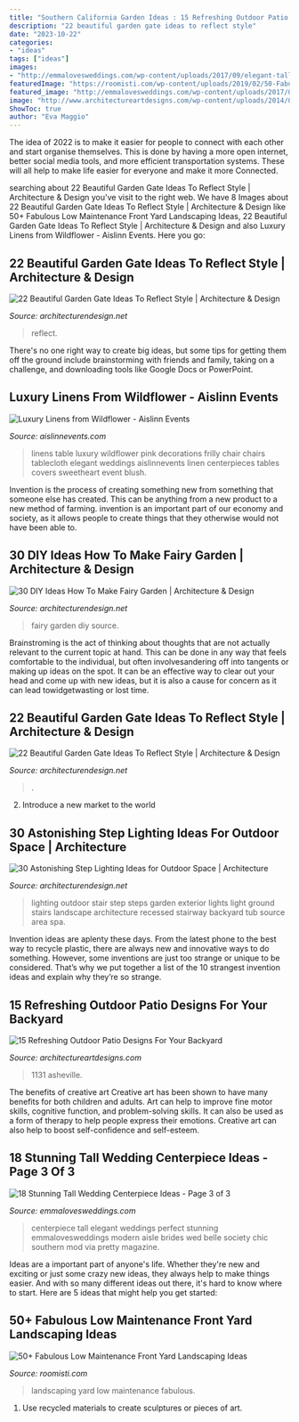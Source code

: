 ```yaml
---
title: "Southern California Garden Ideas : 15 Refreshing Outdoor Patio Designs For Your Backyard"
description: "22 beautiful garden gate ideas to reflect style"
date: "2023-10-22"
categories:
- "ideas"
tags: ["ideas"]
images:
- "http://emmalovesweddings.com/wp-content/uploads/2017/09/elegant-tall-rose-wedding-centerpiece-ideas.jpg"
featuredImage: "https://roomisti.com/wp-content/uploads/2019/02/50-Fabulous-Low-Maintenance-Front-Yard-Landscaping-Ideas-9.jpg"
featured_image: "http://emmalovesweddings.com/wp-content/uploads/2017/09/elegant-tall-rose-wedding-centerpiece-ideas.jpg"
image: "http://www.architectureartdesigns.com/wp-content/uploads/2014/08/15-Refreshing-Outdoor-Patio-Designs-For-Your-Backyard-5.jpg"
ShowToc: true
author: "Eva Maggio"
---
```



The idea of 2022 is to make it easier for people to connect with each other and start organise themselves. This is done by having a more open internet, better social media tools, and more efficient transportation systems. These will all help to make life easier for everyone and make it more Connected.

	

		
searching about 22 Beautiful Garden Gate Ideas To Reflect Style | Architecture &amp; Design you've visit to the right web. We have 8 Images about 22 Beautiful Garden Gate Ideas To Reflect Style | Architecture &amp; Design like 50+ Fabulous Low Maintenance Front Yard Landscaping Ideas, 22 Beautiful Garden Gate Ideas To Reflect Style | Architecture &amp; Design and also Luxury Linens from Wildflower - Aislinn Events. Here you go:
		
    
## 22 Beautiful Garden Gate Ideas To Reflect Style | Architecture &amp; Design

<img loading=lazy src="https://cdn.architecturendesign.net/wp-content/uploads/2014/08/garden-gate-14.jpg" onerror="this.onerror=null;this.src='https://tse4.mm.bing.net/th?id=OIP.vxjCLjfb3gXptKDbF-WPhwHaLH&amp;pid=15.1';" alt="22 Beautiful Garden Gate Ideas To Reflect Style | Architecture &amp; Design">

_Source: architecturendesign.net_

>reflect. 

	

There's no one right way to create big ideas, but some tips for getting them off the ground include brainstorming with friends and family, taking on a challenge, and downloading tools like Google Docs or PowerPoint.

    
## Luxury Linens From Wildflower - Aislinn Events

<img loading=lazy src="https://aislinnevents.com/wordpress/wp-content/uploads/2010/08/wildflower-linens6.jpg" onerror="this.onerror=null;this.src='https://tse1.mm.bing.net/th?id=OIP.cYKHhp3HyWcGdsAu8x1xHQHaLG&amp;pid=15.1';" alt="Luxury Linens from Wildflower - Aislinn Events">

_Source: aislinnevents.com_

>linens table luxury wildflower pink decorations frilly chair chairs tablecloth elegant weddings aislinnevents linen centerpieces tables covers sweetheart event blush. 

	

Invention is the process of creating something new from something that someone else has created. This can be anything from a new product to a new method of farming. invention is an important part of our economy and society, as it allows people to create things that they otherwise would not have been able to.

    
## 30 DIY Ideas How To Make Fairy Garden | Architecture &amp; Design

<img loading=lazy src="http://cdn.architecturendesign.net/wp-content/uploads/2015/12/AD-DIY-Ideas-How-To-Make-Fairy-Garden-27.jpg" onerror="this.onerror=null;this.src='https://tse2.mm.bing.net/th?id=OIP.ukIya9ov_FKHnaZHspzbVQHaJo&amp;pid=15.1';" alt="30 DIY Ideas How To Make Fairy Garden | Architecture &amp; Design">

_Source: architecturendesign.net_

>fairy garden diy source. 

	

Brainstroming is the act of thinking about thoughts that are not actually relevant to the current topic at hand. This can be done in any way that feels comfortable to the individual, but often involvesandering off into tangents or making up ideas on the spot. It can be an effective way to clear out your head and come up with new ideas, but it is also a cause for concern as it can lead towidgetwasting or lost time.

    
## 22 Beautiful Garden Gate Ideas To Reflect Style | Architecture &amp; Design

<img loading=lazy src="https://cdn.architecturendesign.net/wp-content/uploads/2014/08/garden-gate-8.jpg" onerror="this.onerror=null;this.src='https://tse3.mm.bing.net/th?id=OIP.LuREZQTCz9xo6ariBPpxawHaLF&amp;pid=15.1';" alt="22 Beautiful Garden Gate Ideas To Reflect Style | Architecture &amp; Design">

_Source: architecturendesign.net_

>. 

	

2. Introduce a new market to the world 

    
## 30 Astonishing Step Lighting Ideas For Outdoor Space | Architecture

<img loading=lazy src="http://www.woohome.com/wp-content/uploads/2014/11/lighting-in-steps-30.jpg" onerror="this.onerror=null;this.src='https://tse1.mm.bing.net/th?id=OIP.mizp4FzMwzuM9vcc76VSgQHaKv&amp;pid=15.1';" alt="30 Astonishing Step Lighting Ideas for Outdoor Space | Architecture">

_Source: architecturendesign.net_

>lighting outdoor stair step steps garden exterior lights light ground stairs landscape architecture recessed stairway backyard tub source area spa. 

	

Invention ideas are aplenty these days. From the latest phone to the best way to recycle plastic, there are always new and innovative ways to do something. However, some inventions are just too strange or unique to be considered. That’s why we put together a list of the 10 strangest invention ideas and explain why they’re so strange.

    
## 15 Refreshing Outdoor Patio Designs For Your Backyard

<img loading=lazy src="http://www.architectureartdesigns.com/wp-content/uploads/2014/08/15-Refreshing-Outdoor-Patio-Designs-For-Your-Backyard-5.jpg" onerror="this.onerror=null;this.src='https://tse3.mm.bing.net/th?id=OIP.4vU0PCGxFBWHC7mRTd9u-wHaLH&amp;pid=15.1';" alt="15 Refreshing Outdoor Patio Designs For Your Backyard">

_Source: architectureartdesigns.com_

>1131 asheville. 

	

The benefits of creative art
Creative art has been shown to have many benefits for both children and adults. Art can help to improve fine motor skills, cognitive function, and problem-solving skills. It can also be used as a form of therapy to help people express their emotions. Creative art can also help to boost self-confidence and self-esteem.

    
## 18 Stunning Tall Wedding Centerpiece Ideas - Page 3 Of 3

<img loading=lazy src="http://emmalovesweddings.com/wp-content/uploads/2017/09/elegant-tall-rose-wedding-centerpiece-ideas.jpg" onerror="this.onerror=null;this.src='https://tse2.mm.bing.net/th?id=OIP.l8NbpAzExcRXClKBMa7jOgHaLH&amp;pid=15.1';" alt="18 Stunning Tall Wedding Centerpiece Ideas - Page 3 of 3">

_Source: emmalovesweddings.com_

>centerpiece tall elegant weddings perfect stunning emmalovesweddings modern aisle brides wed belle society chic southern mod via pretty magazine. 

	

Ideas are a important part of anyone's life. Whether they're new and exciting or just some crazy new ideas, they always help to make things easier. And with so many different ideas out there, it's hard to know where to start. Here are 5 ideas that might help you get started: 

    
## 50+ Fabulous Low Maintenance Front Yard Landscaping Ideas

<img loading=lazy src="https://roomisti.com/wp-content/uploads/2019/02/50-Fabulous-Low-Maintenance-Front-Yard-Landscaping-Ideas-9.jpg" onerror="this.onerror=null;this.src='https://tse4.mm.bing.net/th?id=OIP.rhm4uVssDncixrZsdFaN2AHaLH&amp;pid=15.1';" alt="50+ Fabulous Low Maintenance Front Yard Landscaping Ideas">

_Source: roomisti.com_

>landscaping yard low maintenance fabulous. 

	

1. Use recycled materials to create sculptures or pieces of art.

